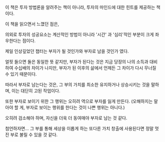 이 책은 투자 방법론을 알려주는 책이 아니라, 투자의 마인드에 대한 힌트를 제공하는 책이다.

이 책을 읽으면서 느꼈던 점은, 

의외로 투자의 성공요소는 계산적인 방법이 아니라 '시간' 과 '심리'적인 부분이 크게 좌우한다는 점이다.

제일 인상깊었던 챕터는 부자가 될 것인가와 부자로 남을 것인가 였다.

얼핏 들으면 둘은 동일한 뜻 같지만, 부자가 된다는 것은 지금 당장의 나의 소득과 대비하여 수십배의 차이가 나지만, 부자가 된 이후의 삶에서 언제든 그 차이가 다시 무너질 수 있기 때문이다.

따라서 부자로 남는다는 것은, 그 부의 가치를 최소한 유지하거나 상승시키는 것을 말하며, 이는 대단히 고된 작업이다.

또한 부자로 보이기 위한 그 행위는 오히려 역으로 부자를 잃게 만든다. (오해하지는 말아야 할 게, 부자로 보이는 행위를 한다는 것이 나쁜 행위는 아니다.)

오히려 검소해야 하며, 자신을 더욱 더 동여매야 부자로 남는 것 같다.

첨언하자면... 그 부를 통해 세상을 이롭게 하는 또다른 가치 창출에 사용된다면 정말 멋진 부로 불릴 수 있을 것 같다.
